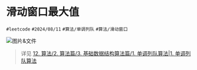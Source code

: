 
# 滑动窗口最大值


`#leetcode`   `#2024/08/11`  `#算法/单调列队`   `#算法/滑动窗口` 

![图片&文件](./files/1.单调列队算法#4.示例：滑动窗口最大值)

> 详见 [12. 算法/2. 算法篇/3. 基础数据结构算法篇/1. 单调列队算法|1. 单调列队算法](/post/SQquwT2c.html#12-算法/2-算法篇/3-基础数据结构算法篇/1-单调列队算法|1-单调列队算法)